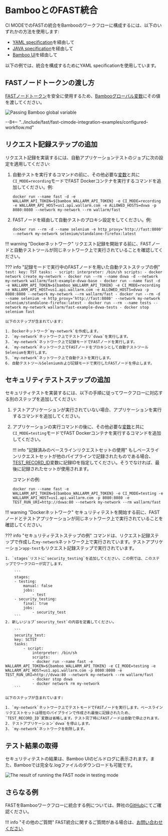 # BambooとのFAST統合

CI MODEでのFASTの統合をBambooのワークフローに構成するには、以下のいずれかの方法を使用します:

* [YAML specification](https://confluence.atlassian.com/bamboo/bamboo-yaml-specs-938844479.html)を経由して
* [JAVA specification](https://confluence.atlassian.com/bamboo/bamboo-java-specs-941616821.html)を経由して
* [Bamboo UI](https://confluence.atlassian.com/bamboo/jobs-and-tasks-289277035.html)を経由して

以下の例では、統合を構成するためにYAML specificationを使用しています。

## FASTノードトークンの渡し方

[FASTノードトークン](../../operations/create-node.md)を安全に使用するため、[Bambooグローバル変数](https://confluence.atlassian.com/bamboo/defining-global-variables-289277112.html)にその値を渡してください。

![Passing Bamboo global variable](../../../images/fast/poc/common/examples/bamboo-cimode/bamboo-env-var-example.png)

--8<-- "../include/fast/fast-cimode-integration-examples/configured-workflow.md"

## リクエスト記録ステップの追加

リクエスト記録を実装するには、自動アプリケーションテストのジョブに次の設定を適用してください:

1. 自動テストを実行するコマンドの前に、その他必要な[変数](../ci-mode-recording.md#environment-variables-in-recording-mode)と共に`CI_MODE=recording`モードでFAST Dockerコンテナを実行するコマンドを追加してください。例:

    ```
    docker run --name fast -d -e WALLARM_API_TOKEN=${bamboo_WALLARM_API_TOKEN} -e CI_MODE=recording -e WALLARM_API_HOST=us1.api.wallarm.com -e ALLOWED_HOSTS=dvwa -p 8080:8080 --network my-network --rm wallarm/fast
    ```
2. FASTノードを経由して自動テストのプロキシ設定をしてください。例:

    ```
    docker run --rm -d --name selenium -e http_proxy='http://fast:8080' --network my-network selenium/standalone-firefox:latest
    ```

!!! warning "Dockerネットワーク"
    リクエスト記録を開始する前に、FASTノードと自動テストツールが同じネットワーク上で実行されていることを確認してください。

??? info "記録モードで実行中のFASTノードを用いた自動テストステップの例"
    ```
    test:
    key: TST
    tasks:
        - script:
            interpreter: /bin/sh
            scripts:
            - docker network create my-network
            - docker run --rm --name dvwa -d --network my-network wallarm/fast-example-dvwa-base
            - docker run --name fast -d -e WALLARM_API_TOKEN=${bamboo_WALLARM_API_TOKEN} -e CI_MODE=recording -e WALLARM_API_HOST=us1.api.wallarm.com -e ALLOWED_HOSTS=dvwa -p 8080:8080 --network my-network --rm wallarm/fast
            - docker run --rm -d --name selenium -e http_proxy='http://fast:8080' --network my-network selenium/standalone-firefox:latest
            - docker run --rm --name tests --network my-network wallarm/fast-example-dvwa-tests
            - docker stop selenium fast
    ```

    以下のステップが含まれています:

    1. Dockerネットワーク`my-network`を作成します。
    2. `my-network`ネットワーク上でテストアプリ`dvwa`を実行します。
    3. `my-network`ネットワーク上で記録モードでFASTノードを実行します。
    4. `my-network`ネットワーク上でFASTノードをプロキシとして自動テストツールSeleniumを実行します。
    5. `my-network`ネットワーク上で自動テストを実行します。
    6. 自動テストツールSeleniumおよび記録モードで実行したFASTノードを停止します。

## セキュリティテストステップの追加

セキュリティテストを実装するには、以下の手順に従ってワークフローに対応する別のステップを追加してください:

1. テストアプリケーションが実行されていない場合、アプリケーションを実行するコマンドを追加してください。
2. アプリケーションの実行コマンドの後に、その他必要な[変数](../ci-mode-testing.md#environment-variables-in-testing-mode)と共に`CI_MODE=testing`モードでFAST Dockerコンテナを実行するコマンドを追加してください。

    !!! info "記録済みのベースラインリクエストセットの使用"
        もしベースラインリクエストセットが他のパイプラインで記録されたものである場合、[TEST_RECORD_ID](../ci-mode-testing.md#environment-variables-in-testing-mode)変数に記録IDを指定してください。そうでなければ、最後に記録されたセットが使用されます。

    コマンドの例:

    ```
    docker run --name fast -e WALLARM_API_TOKEN=${bamboo_WALLARM_API_TOKEN} -e CI_MODE=testing -e WALLARM_API_HOST=us1.api.wallarm.com -p 8080:8080 -e TEST_RUN_URI=http://dvwa:80 --network my-network --rm wallarm/fast
    ```

!!! warning "Dockerネットワーク"
    セキュリティテストを開始する前に、FASTノードとテストアプリケーションが同じネットワーク上で実行されていることを確認してください。

??? info "セキュリティテストステップの例"
    コマンドは、リクエスト記録ステップで作成した`my-network`ネットワーク上で実行されています。テストアプリケーション`app-test`もリクエスト記録ステップで実行されています。

    1. `stages`リストに`security_testing`を追加してください。この例では、このステップでワークフローが完了します。

        ```
        stages:
        - testing:
            manual: false
            jobs:
                - test
        - security_testing:
            final: true
            jobs:
                - security_test
        ```
    2. 新しいジョブ`security_test`の内容を定義してください。

        ```
        security_test:
        key: SCTST
        tasks:
            - script:
                interpreter: /bin/sh
                scripts:
                - docker run --name fast -e WALLARM_API_TOKEN=${bamboo_WALLARM_API_TOKEN} -e CI_MODE=testing -e WALLARM_API_HOST=us1.api.wallarm.com -p 8080:8080 -e TEST_RUN_URI=http://dvwa:80 --network my-network --rm wallarm/fast 
                - docker stop dvwa
                - docker network rm my-network
        ```

    以下のステップが含まれています:

    1. `my-network`ネットワーク上でテストモードでFASTノードを実行します。ベースラインリクエストセットは現在のパイプラインで作成され最後に記録されたため、`TEST_RECORD_ID`変数は省略します。テスト完了時にFASTノードは自動で停止されます。
    2. テストアプリケーション`dvwa`を停止します。
    3. `my-network`ネットワークを削除します。

## テスト結果の取得

セキュリティテストの結果は、Bamboo UIのビルドログに表示されます。また、Bambooでは完全な.logファイルのダウンロードも可能です。

![The result of running the FAST node in testing mode](../../../images/fast/poc/common/examples/bamboo-cimode/bamboo-ci-example.png)

## さらなる例

FASTをBambooワークフローに統合する例については、弊社の[GitHub](https://github.com/wallarm/fast-examples)にてご確認ください。

!!! info "その他のご質問"
    FAST統合に関するご質問がある場合は、[お問い合わせください](mailto:support@wallarm.com).